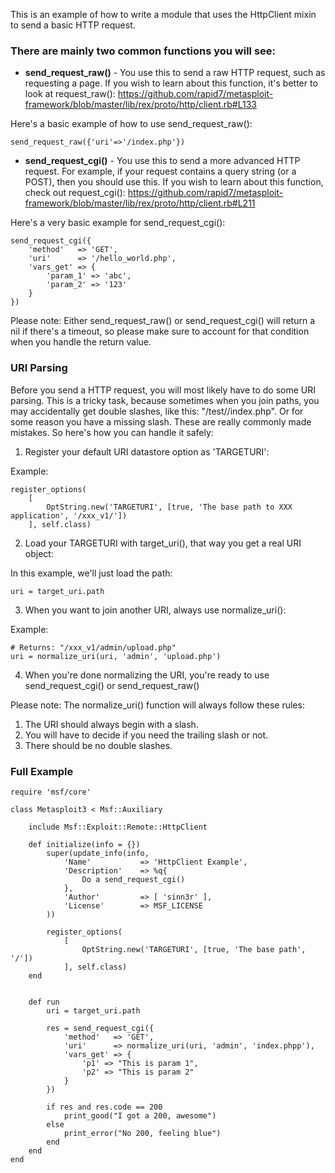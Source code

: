This is an example of how to write a module that uses the HttpClient mixin to send a basic HTTP request.

### There are mainly two common functions you will see:

* **send_request_raw()** - You use this to send a raw HTTP request, such as requesting a page.  If you wish to learn about this function, it's better to look at request_raw():
https://github.com/rapid7/metasploit-framework/blob/master/lib/rex/proto/http/client.rb#L133

Here's a basic example of how to use send_request_raw():

	send_request_raw({'uri'=>'/index.php'})

* **send_request_cgi()** - You use this to send a more advanced HTTP request. For example, if your request contains a query string (or a POST), then you should use this.  If you wish to learn about this function, check out request_cgi():
https://github.com/rapid7/metasploit-framework/blob/master/lib/rex/proto/http/client.rb#L211

Here's a very basic example for send_request_cgi():

	send_request_cgi({
		'method'   => 'GET',
		'uri'      => '/hello_world.php',
		'vars_get' => {
			'param_1' => 'abc',
			'param_2' => '123'
		}
	})

Please note: Either send_request_raw() or send_request_cgi() will return a nil if there's a timeout, so please make sure to account for that condition when you handle the return value.

### URI Parsing

Before you send a HTTP request, you will most likely have to do some URI parsing.  This is a tricky task, because sometimes when you join paths, you may accidentally get double slashes, like this: "/test//index.php".  Or for some reason you have a missing slash.  These are really commonly made mistakes.  So here's how you can handle it safely:

1. Register your default URI datastore option as 'TARGETURI':

Example:

	register_options(
		[
			OptString.new('TARGETURI', [true, 'The base path to XXX application', '/xxx_v1/'])
		], self.class)

2. Load your TARGETURI with target_uri(), that way you get a real URI object:

In this example, we'll just load the path:

	uri = target_uri.path

3. When you want to join another URI, always use normalize_uri():

Example:

	# Returns: "/xxx_v1/admin/upload.php"
	uri = normalize_uri(uri, 'admin', 'upload.php')

4. When you're done normalizing the URI, you're ready to use send_request_cgi() or send_request_raw()

Please note: The normalize_uri() function will always follow these rules:

1. The URI should always begin with a slash.
2. You will have to decide if you need the trailing slash or not.
3. There should be no double slashes.

### Full Example

	require 'msf/core'

	class Metasploit3 < Msf::Auxiliary

		include Msf::Exploit::Remote::HttpClient

		def initialize(info = {})
			super(update_info(info,
				'Name'           => 'HttpClient Example',
				'Description'    => %q{
					Do a send_request_cgi()
				},
				'Author'         => [ 'sinn3r' ],
				'License'        => MSF_LICENSE
			))

			register_options(
				[
					OptString.new('TARGETURI', [true, 'The base path', '/'])
				], self.class)
		end


		def run
			uri = target_uri.path

			res = send_request_cgi({
				'method'   => 'GET',
				'uri'      => normalize_uri(uri, 'admin', 'index.phpp'),
				'vars_get' => {
					'p1' => "This is param 1",
					'p2' => "This is param 2"
				}
			})

			if res and res.code == 200
				print_good("I got a 200, awesome")
			else
				print_error("No 200, feeling blue")
			end
		end
	end
	